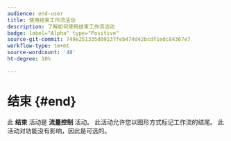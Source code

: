 ```yaml
---
audience: end-user
title: 使用结束工作流活动
description: 了解如何使用结束工作流活动
badge: label="Alpha" type="Positive"
source-git-commit: 749e251335d09137feb474d42bcdf1edc84367e7
workflow-type: tm+mt
source-wordcount: '48'
ht-degree: 10%

---
```



# 结束 {#end}

此 **结束** 活动是 **流量控制** 活动。 此活动允许您以图形方式标记工作流的结尾。 此活动对功能没有影响，因此是可选的。

